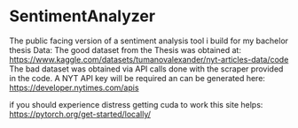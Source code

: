 # SentimentAnalyzer
The public facing version of a sentiment analysis tool i build for my bachelor thesis
Data:
The good dataset from the Thesis was obtained at: 
https://www.kaggle.com/datasets/tumanovalexander/nyt-articles-data/code
The bad dataset was obtained via API calls done with the scraper provided in the code.
A NYT API key will be required an can be generated here: https://developer.nytimes.com/apis

if you should experience distress getting cuda to work this site helps: https://pytorch.org/get-started/locally/